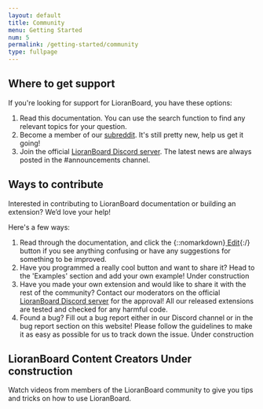 ```yaml
---
layout: default
title: Community
menu: Getting Started
num: 5
permalink: /getting-started/community
type: fullpage
---
```


## Where to get support
If you're looking for support for LioranBoard, you have these options: 
1. Read this documentation. You can use the search function to find any relevant topics for your question. 
2. Become a member of our [subreddit](http://reddit.com/r/lioranboard). It's still pretty new, help us get it going! 
3. Join the official [LioranBoard Discord server](https://discord.gg/dXez8Zh). The latest news are always posted in the #announcements channel. 

## Ways to contribute 
Interested in contributing to LioranBoard documentation or building an extension? We’d love your help! 

Here's a few ways: 
1. Read through the documentation, and click the {::nomarkdown}<a class="btn btn-sm btn-edit-light mb-2 mb-md-0" href=# title="Click this button on a page to edit it!" target="_blank" rel="noopener"><i class="fas fa-pen"></i> Edit</a>{:/} button if you see anything confusing or have any suggestions for something to be improved. 
2. Have you programmed a really cool button and want to share it? Head to the 'Examples' section and add your own example! <span class="badge bg-warning text-dark">Under construction</span>
3. Have you made your own extension and would like to share it with the rest of the community? Contact our moderators on the official [LioranBoard Discord server](https://discord.gg/dXez8Zh) for the approval! All our released extensions are tested and checked for any harmful code. 
4. Found a bug? Fill out a bug report either in our Discord channel or in the bug report section on this website! Please follow the guidelines to make it as easy as possible for us to track down the issue. <span class="badge bg-warning text-dark">Under construction</span>

## LioranBoard Content Creators <span class="badge bg-warning text-dark">Under construction</span>
Watch videos from members of the LioranBoard community to give you tips and tricks on how to use LioranBoard. 

